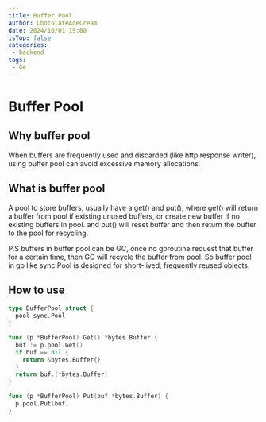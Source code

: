```yaml
---
title: Buffer Pool
author: ChocolateAceCream
date: 2024/10/01 19:00
isTop: false
categories:
 - backend
tags:
 - Go
---
```


# Buffer Pool <Badge text="Go" type="warning" />

## Why buffer pool
When buffers are frequently used and discarded (like http response writer), using buffer pool can avoid excessive memory allocations.

## What is buffer pool
A pool to store buffers, usually have a get() and put(), where get() will return a buffer from pool if existing unused buffers, or create new buffer if no existing buffers in pool. and put() will reset buffer and then return the buffer to the pool for recycling.

P.S buffers in buffer pool can be GC, once no goroutine request that buffer for a certain time, then GC will recycle the buffer from pool. So buffer pool in go like sync.Pool is designed for short-lived, frequently reused objects.

## How to use
```go
type BufferPool struct {
  pool sync.Pool
}

func (p *BufferPool) Get() *bytes.Buffer {
  buf := p.pool.Get()
  if buf == nil {
    return &bytes.Buffer{}
  }
  return buf.(*bytes.Buffer)
}

func (p *BufferPool) Put(buf *bytes.Buffer) {
  p.pool.Put(buf)
}
```
